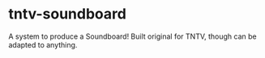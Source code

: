 tntv-soundboard
===========

A system to produce a Soundboard! Built original for TNTV, though can be adapted to anything.
